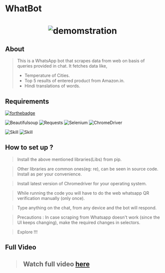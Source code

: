 <h1> WhatBot <h1> 
  
<div align="center"> 
  
  ![demomstration](https://i.imgur.com/XPFM3Ky.gif) 
  
</div>
<h2> About </h2>
  
> This is a WhatsApp bot that scrapes data from web on basis of queries provided in chat.
> It fetches data like,
> <ul>
>   <li> Temperature of Cities. </li>
>   <li> Top 5 results of entered product from Amazon.in. </li>
>   <li> Hindi translations of words. </li> 
> </ul>
> 

<h2> Requirements </h2>  

[![forthebadge](https://forthebadge.com/images/badges/made-with-python.svg)](https://forthebadge.com) 
<p>
<img alt="Beautifulsoup" src="https://img.shields.io/badge/Lib-BeautifulSoup-green" />
<img alt="Requests" src="https://img.shields.io/badge/Lib-Requests-green" />
<img alt="Selenium" src="https://img.shields.io/badge/Lib-Selenium-green" />
<img alt="ChromeDriver" src="https://img.shields.io/badge/Webdriver-Chromedriver-red" />
</p>
<p>
<img alt="Skill" src="https://img.shields.io/badge/Skill-Web_Scraping-orange" />
<img alt="Skill" src="https://img.shields.io/badge/Skill-Web_Crawling-orange" />
</p>

<h2> How to set up ? </h2>

> Install the above mentioned libraries(Libs) from pip.

> Other libraries are common ones(eg: re), can be seen in source code. Install as per your convenience.

> Install latest version of Chromedriver for your operating system.

> While running the code you will have to do the web whatsapp QR verification manually (only once).

> Type anything on the chat, from any device and the bot will respond.

> Precautions : In case scraping from Whatsapp doesn't work (since the UI keeps changing), make the required changes in selectors.

> Explore !!!

<h2> Full Video <h2>
  
> Watch full video <a href="https://dms.licdn.com/playlist/C4E05AQEpIj8Q4DIldA/feedshare-captions-thumbnails-dualWrite-inhouse-mp4_h264_aac_500k/0?e=1601665200&v=beta&t=vfM7mEIqvV4l_3N4CZcwFGROa8M-XHM8-CSQaZ0GSfs">here</a>

